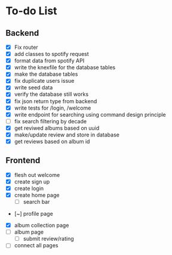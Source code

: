 # To-do List
## Backend
- [x] Fix router
- [x] add classes to spotify request 
- [x] format data from spotify API
- [x] write the knexfile for the database tables
- [x] make the database tables 
- [x] fix duplicate users issue
- [x] write seed data
- [x] verify the database still works
- [x] fix json return type from backend
- [x] write tests for /login, /welcome
- [x] write endpoint for searching using command design principle
- [ ] fix search filtering by decade
- [x] get reviwed albums based on uuid
- [X] make/update review and store in database
- [x] get reviews based on album id

## Frontend
- [x] flesh out welcome
- [x] create sign up
- [x] create login
- [x] create home page
  - [ ] search bar
- [~] profile page
- [x] album collection page
- [ ] album page
  - [ ] submit review/rating
- [ ] connect all pages